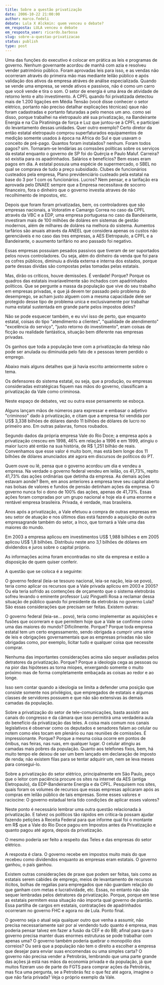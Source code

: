 ```yaml
---
title: Sobre a questão privatização
date: 2006-10-22 21:00:00
author: marco.fedeli
debate: Lula X Alckmin: quem venceu o debate?
em_resposta: LULA venceu o debate
em_resposta_user: ricardo.barbosa
slug: sobre-a-questao-privatizacao
status: publish 
type: post
---
```


Uma das funções do executivo é colocar em prática as leis e programas de governo. Nenhum governante acordou de manhã com azia e resolveu vender patrimônio público. Foram aprovadas leis para isso, e as vendas não ocorreram através do primeira mão mas mediante leilão público e após validação dos ativos da empresa atráves de análise especializada. Quando se vende uma empresa, se vende ativos e passivos, não é como um carro que você vende e tira o som. O setor de energia é uma área de atividade de retorno lento e alto investimento. A CPFL quando foi privatizada detectou mais de 1.200 ligações em Média Tensão (você disse conhecer o setor elétrico, portanto não preciso detalhar explicações técnicas) qaue não foram cadastradas e portanto faturadas a pelo menos um ano. como sei disso, porque trabalhei na eletropaulo até sua privatização, na Bandeirante Energia e na Cia Piratininga de força e Luz que juntou-se à CPFL e participei do levantamento dessas unidades. Quer outro exemplo? Certo diretor da então estatal eletropaulo comprou superfaturados equipamentos de medição somente usados à época na Africa do Sul e que usavam o conceito de pré-pago. Quantos foram instalados? nenhum. Foram todos pagos? sim. Tornaram-se lendárias as comssões políticas sobre os serviços da estatal enquanto o governo de SP foi do Quérçia e Paulo Maluf. Carreira? só existia para os apadrinhados. Salários e benefícios? Bem esses eram pagos em dia. A estatal possuia uma espécie de supermercado, o SBEL no qual se comprava de tudo a preço subsidiado. Clubes de funcionários custeados pela empresa, Plano previdenciário custeado pela estatal na base do 3 por 1 com os funcionários. Lucros? Nem pensar, e a tarifação era aprovada pelo DNAEE sempre que a Empresa necessitava de socorro financeiro, fora o dinheiro que o governo investia atraves de não recolhimento de impostos, etc.

Depois que foram foram privatizadas, bem, os controladores que são empresas nacionais, a Votoratim e Camargo Correa no caso da CPFL através da VBC e a EDP, uma empresa portuguesa no caso da Bandeirante, investiram mais de 100 milhões de doláres em sistemas de gestão modernos, além de milhares de doláres na melhora do sistema. Aumentos tarfários são anuais através da ANEEL que considera apenas os custos não gerenciáveis e no caso das tres empresas, a AES Eletropaulo, a CPFL e a Bandeirante, o auumento tarifário no ano passado foi negativo. 

Essas empresas possuiam pesados passivos que tiveram de ser suportados pelos novos controladores. Ou seja, além do dinheiro da venda que foi para os cofres públicos, diminuiu a dívida externa e interna dos estados, porque parte dessas dívidas são compostas pelas tomadas pelas estatais.

Mas, dirão os críticos, houve demissões. É verdade! Porque? Porque os quadros das estatais invariavelmente são inchados com apadrinhados políticos. Que se pergunte a massa da população que vive do seu trabalho em empresas privadas, e que já devem ter passado pelo problema do desemprego, se acham justo alguem com a mesma capacidade dele ser protegido desse tipo de problema unica e exclusivamente por trabalhar numa estatal sustentada em grande parte pelos impostos deles?

Não se pode esquecer também, e eu vivi isso de perto, que enquanto estatal, coisas do tipo "atendimento a clientes", "qualidade de atendimento" "excelência do serviço", "justo retorno do investimento", eram coisas de ficção ou realidade fantástica, situação bem diferente nas empresas privadas.

Os ganhos que toda a população teve com a privatização da telesp não pode ser anulada ou diminuida pelo fato de x pessoas terem perdido o emprego.

Abaixo mais alguns detalhes que já havia escrito anteiormente sobre o tema.

Os defensores do sistema estatal, ou seja, que a produção, ou empresas consideradas estratégicas fiquem nas mãos do governo, classificam a privatização da Vale como criminosa.
 
Neste espaço de debates, vez ou outra esse pensamento se esboça.
 
Alguns lançam mãos de números para expressar e embasar o adjetivo "criminoso" dado à privatização, e citam que a empresa foi vendida por US$ 3,338 bilhões de dólares dando 11 bilhões de dólares de lucro no primeiro ano. Em outras palavras, fomos roubados.
 
Segundo dados da própria empresa Vale do Rio Doce; a empresa após a privatização cresceu em 1998, 46% em relação a 1996 e em 1999, atingiu o maior lucro até então na sua história, de R$ 1,251 bilhão de reais. Convenhamos que esse valor é muito bom, mas está bem longe dos 11 bilhões de dólares anunciados até agora em discursos de políticos do PT.
 
Quem ouve ou lê, pensa que o governo acordou um dia e vendeu a empresa. Na verdade o governo federal vendeu em leilão, os 41,73%, repito 41,73% das ações ordinárias que detinha da empresa. As demais ações estavam aonde? Bem, em anos anteriores a empresa teve seu capital aberto nas bolsas de valores e fundos de pensão detinham ações da empresa. O governo nunca foi o dono de 100% das ações, apenas de 41,73%. Essas ações foram compradas por um grupo nacional e hoje ela é uma enorme e rentável empresa brasileira. Privada, é verdade, mas brasileira.
 
Anos após a privatização, a Vale efetuou a compra de outras empresas em seu setor de atuação e nos últimos dias está fazendo a aquisição de outra empresagrande também do setor, a Inco, que tornará a Vale uma das maiores do mundo.
 
Em 2003 a empresa aplicou em investimentos US$ 1,988 bilhões e em 2005 aplicou US$ 1,8 bilhões. Distribuiu neste ano 3,1 bilhões de dólares em dividendos e juros sobre o capital próprio.
 
As informações acima foram encontradas no site da empresa e estão a disposição de quem quiser conferir.
 
A questão que se coloca é a seguinte:
 
O governo federal (leia-se tesouro nacional, leia-se nação, leia-se povo), teria como aplicar os recursos que a Vale privada aplicou em 2003 e 2005? Ou ela teria sofrido as contenções de orçamento que o sistema eletrobrás sofreu levando o eminente professor Luiz Pinguelli Rosa a reclamar dessa situação de público quando foi presidente da eletrobrás no governo Lula? São essas considerações que precisam ser feitas. Existem outras:
 
O governo federal (leia-se... povo), teria como implementar as aquisições e fusões que ocorreram e que permitem hoje que a Vale se confirme como uma das maiores do mundo? Dificilmente. Porque? Porque toda empresa estatal tem um certo engessamento, sendo obrigada a cumprir uma série de leis e obrigações governamentais que as empresas privadas não são obrigadas como, por exemplo, licitar tudo e qualquer coisa que necessite comprar.

Nenhuma das importantes considerações acima são sequer avaliadas pelos detratores da privatização. Porque? Porque a ideologia cega as pessoas ou na pior das hipóteses as torna míopes, enxergando somente o muito próximo mas de forma completamente embaçada as coisas ao redor e ao longe.
 
Isso sem contar quando a ideologia se limita a defender uma posição que consiste somente nos privilégios, que empregados de estatais e algumas classes de servidores possuem e que não são extensivas às demais camadas da população.
 
Sobre a privatização do setor de tele-comunicações, basta assistir aos canais do congresso e da câmara que isso permitirá uma verdadeira aula do benefício da privatização das teles. A coisa mais comum nos canais legislativos é observar como os deputados e senadores falam ao celular ou notem como eles tocam em plenário ou nas reuniões de comissões. É impressionante. Porque? Porque a mesma coisa ocorre em pontos de ônibus, nas feiras, nas ruas, em qualquer lugar. O celular atingiu as camadas mais pobres da população. Quanto aos telefones fixos, bem, há muito tempo ele deixou de ser um bem lançado em declaração de imposto de renda; não existem filas para se tentar adquirir um, nem se leva meses para consegui-lo.
 
Sobre a privatização do setor elétrico, principalmente em São Paulo, peço que o leitor com paciência procure os sites na internet da AES (antiga Eletropaulo), da EDP-Bandeirante Energia e da CPFL. Pesquisem nos sites, quais foram os volumes de recursos que essas empresas aplicaram após as compras em leilão público de tais empresas. Some esses valores e raciocine: O governo estadual teria tido condições de aplicar esses valores?
 
Neste ponto é necessário lembrar uma outra questão relacionada à privatização. E talvez os políticos tão rápidos em critica-la possam ajudar fazendo petições à Receita Federal para que informe qual foi o montante em R$ que a Vale do Rio Doce pagou em Impostos antes da Privatização e quanto pagou até agora, depois da privatização.
 
O mesmo poderia ser feito a respeito das Teles e das empresas do setor elétrico.
 
A resposta é clara. O governo recebe em impostos muito mais do que recebeu como dividendos enquanto as empresas eram estatais. O governo ganhou, o país ganhou.
 
Existem outras considerações de praxe que podem ser feitas, tais como as estatais serem cabides de emprego, meios de levantamento de recursos ilícitos, bolhas de regalias para empregados que não guardam relação do que ganham com metas e lucratividade, etc. Essas, no entanto não são sequer lembradas pelos detratores da privatização. Porque, porque em tese as estatais permitem essa situação não importa qual governo de plantão. Essa partilha de cargos em estatais, contratações de apadrinhados ocorreram no governo FHC e agora no de Lula. Ponto final.
 
O governo seja o atual seja qualquer outro que venha a assumir, não precisa necessariamente sair por aí vendendo tudo quanto é empresa, mas poderia pensar talvez em fazer a fusão da CEF e do BB; afinal para que o governo precisa manter duas enormes estruturas se pode trabalhar com apenas uma? O governo também poderia quebrar o monopólio dos correios? Ou será que a população não tem o direito a escolher a empresa que desejar para enviar suas encomendas ou uma simples carta? O governo não precisa vender a Petrobrás, lembrando que uma parte grande das ações já está nas mãos da economia privada e da população, já que muitos fizeram uso de parte do FGTS para comprar ações da Petrobrás, mas fica uma pergunta, se a Petrobrás fez o que fez até agora, imagine o que não faria privada? Veja o próprio exemplo da Vale.
